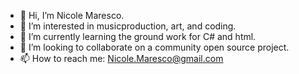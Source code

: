 - 👋 Hi, I’m Nicole Maresco.
- 👀 I’m interested in musicproduction, art, and coding. 
- 🌱 I’m currently learning the ground work for C# and html.
- 💞️ I’m looking to collaborate on a community open source project.
- 📫 How to reach me: Nicole.Maresco@gmail.com

<!---
nmaresco/nmaresco is a ✨ special ✨ repository because its `README.md` (this file) appears on your GitHub profile.
You can click the Preview link to take a look at your changes.
--->
